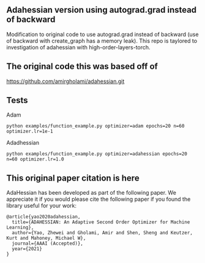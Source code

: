## Adahessian version using autograd.grad instead of backward
Modification to original code to use autograd.grad instead of backward (use of backward with create_graph has a memory leak).
This repo is taylored to investigation of adahessian with high-order-layers-torch.

## The original code this was based off of 

https://github.com/amirgholami/adahessian.git

## Tests
Adam
```
python examples/function_example.py optimizer=adam epochs=20 n=60 optimizer.lr=1e-1
```
Adadhessian
```
python examples/function_example.py optimizer=adahessian epochs=20 n=60 optimizer.lr=1.0
```

## This original paper citation is here
AdaHessian has been developed as part of the following paper. We appreciate it if you would please cite the following paper if you found the library useful for your work:

```text
@article{yao2020adahessian,
  title={ADAHESSIAN: An Adaptive Second Order Optimizer for Machine Learning},
  author={Yao, Zhewei and Gholami, Amir and Shen, Sheng and Keutzer, Kurt and Mahoney, Michael W},
  journal={AAAI (Accepted)},
  year={2021}
}
```
